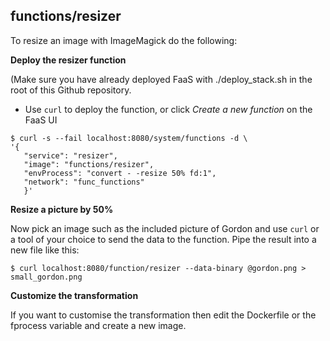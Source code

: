 ## functions/resizer

To resize an image with ImageMagick do the following:

**Deploy the resizer function**

(Make sure you have already deployed FaaS with ./deploy_stack.sh in the root of this Github repository.

* Use `curl` to deploy the function, or click *Create a new function* on the FaaS UI 
```
$ curl -s --fail localhost:8080/system/functions -d \
'{ 
   "service": "resizer",
   "image": "functions/resizer",
   "envProcess": "convert - -resize 50% fd:1",
   "network": "func_functions"
   }'
```

**Resize a picture by 50%**

Now pick an image such as the included picture of Gordon and use `curl` or a tool of your choice to send the data to the function. Pipe the result into a new file like this:

```
$ curl localhost:8080/function/resizer --data-binary @gordon.png > small_gordon.png
```

**Customize the transformation**

If you want to customise the transformation then edit the Dockerfile or the fprocess variable and create a new image.

